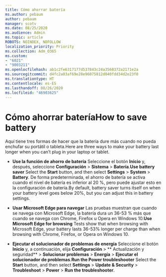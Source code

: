 ```yaml
---
title: Cómo ahorrar batería
ms.author: pebaum
author: pebaum
manager: scotv
ms.date: 08/25/2020
ms.audience: Admin
ms.topic: article
ROBOTS: NOINDEX, NOFOLLOW
localization_priority: Priority
ms.collection: Adm_O365
ms.custom:
- "6021"
- "9003211"
ms.openlocfilehash: ab1c2fe6317177d537843c24a3560372a2171e2a
ms.sourcegitcommit: d4fc2a03af69e28e96075812d040fdd34d2e23f0
ms.translationtype: HT
ms.contentlocale: es-ES
ms.lasthandoff: 08/26/2020
ms.locfileid: "46903625"
---
```

# <a name="how-to-save-battery"></a><span data-ttu-id="d0f8e-102">Cómo ahorrar batería</span><span class="sxs-lookup"><span data-stu-id="d0f8e-102">How to save battery</span></span>

<span data-ttu-id="d0f8e-103">Aquí tiene tres formas de hacer que la batería dure más cuando no pueda enchufar su portátil o tableta.</span><span class="sxs-lookup"><span data-stu-id="d0f8e-103">Here are three ways to make your battery last longer when you can’t plug in your laptop or tablet.</span></span>  

- <span data-ttu-id="d0f8e-104">**Use la función de ahorro de batería** Seleccione el botón **Inicio** y, después, seleccione **Configuración**  >  **Sistema**  >  **Batería**.</span><span class="sxs-lookup"><span data-stu-id="d0f8e-104">**Use battery saver** Select the  **Start**  button, and then select  **Settings**  >  **System**  >  **Battery**.</span></span> <span data-ttu-id="d0f8e-105">De forma predeterminada, el ahorro de batería se activa cuando el nivel de batería es inferior al 20 %, pero puede ajustar esto en la configuración de batería.</span><span class="sxs-lookup"><span data-stu-id="d0f8e-105">By default, battery saver turns itself on when your battery level goes below 20%, but you can adjust this in battery settings.</span></span>
    
- <span data-ttu-id="d0f8e-106">**Usar Microsoft Edge para navegar** Las pruebas muestran que cuando se navega con Microsoft Edge, la batería dura un 36-53 % más que cuando se navega con Chrome, Firefox u Opera en Windows 10.</span><span class="sxs-lookup"><span data-stu-id="d0f8e-106">**Use Microsoft Edge for browsing** Tests show that when browsing with Microsoft Edge, your battery lasts 36-53% longer per charge than when browsing with Chrome, Firefox, or Opera on Windows 10.</span></span>
    
- <span data-ttu-id="d0f8e-107">**Ejecutar el solucionador de problemas de energía** Seleccione el botón **Inicio** y, a continuación, elija **Configuración** > \*\* Actualización y seguridad\*\* > **Solucionar problemas** > **Energía** > **Ejecutar el solucionador de problemas**.</span><span class="sxs-lookup"><span data-stu-id="d0f8e-107">**Run the Power troubleshooter** Select the **Start** button, and then select **Settings** > **Update & Security** > **Troubleshoot** > **Power** > **Run the troubleshooter**.</span></span>

